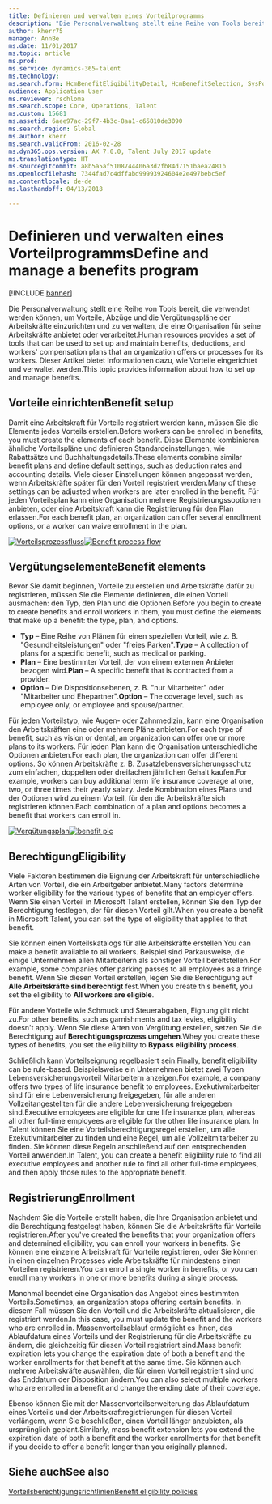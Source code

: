 ```yaml
---
title: Definieren und verwalten eines Vorteilprogramms
description: "Die Personalverwaltung stellt eine Reihe von Tools bereit, die verwendet werden können, um Vorteile, Abzüge und die Vergütungspläne der Arbeitskräfte einzurichten und zu verwalten, die eine Organisation für seine Arbeitskräfte anbietet oder verarbeitet. Dieser Artikel bietet Informationen dazu, wie Vorteile eingerichtet und verwaltet werden."
author: kherr75
manager: AnnBe
ms.date: 11/01/2017
ms.topic: article
ms.prod: 
ms.service: dynamics-365-talent
ms.technology: 
ms.search.form: HcmBenefitEligibilityDetail, HcmBenefitSelection, SysPolicyListPage, SysPolicySourceDocumentRuleType
audience: Application User
ms.reviewer: rschloma
ms.search.scope: Core, Operations, Talent
ms.custom: 15681
ms.assetid: 6aee97ac-29f7-4b3c-8aa1-c65810de3090
ms.search.region: Global
ms.author: kherr
ms.search.validFrom: 2016-02-28
ms.dyn365.ops.version: AX 7.0.0, Talent July 2017 update
ms.translationtype: HT
ms.sourcegitcommit: a8b5a5af5108744406a3d2fb84d7151baea2481b
ms.openlocfilehash: 7344fad7c4dffabd99993924604e2e497bebc5ef
ms.contentlocale: de-de
ms.lasthandoff: 04/13/2018

---
```


# <a name="define-and-manage-a-benefits-program"></a><span data-ttu-id="cc166-104">Definieren und verwalten eines Vorteilprogramms</span><span class="sxs-lookup"><span data-stu-id="cc166-104">Define and manage a benefits program</span></span>

[!INCLUDE [banner](includes/banner.md)]

<span data-ttu-id="cc166-105">Die Personalverwaltung stellt eine Reihe von Tools bereit, die verwendet werden können, um Vorteile, Abzüge und die Vergütungspläne der Arbeitskräfte einzurichten und zu verwalten, die eine Organisation für seine Arbeitskräfte anbietet oder verarbeitet.</span><span class="sxs-lookup"><span data-stu-id="cc166-105">Human resources provides a set of tools that can be used to set up and maintain benefits, deductions, and workers' compensation plans that an organization offers or processes for its workers.</span></span> <span data-ttu-id="cc166-106">Dieser Artikel bietet Informationen dazu, wie Vorteile eingerichtet und verwaltet werden.</span><span class="sxs-lookup"><span data-stu-id="cc166-106">This topic provides information about how to set up and manage benefits.</span></span>

<a name="benefit-setup"></a><span data-ttu-id="cc166-107">Vorteile einrichten</span><span class="sxs-lookup"><span data-stu-id="cc166-107">Benefit setup</span></span>
-------------

<span data-ttu-id="cc166-108">Damit eine Arbeitskraft für Vorteile registriert werden kann, müssen Sie die Elemente jedes Vorteils erstellen.</span><span class="sxs-lookup"><span data-stu-id="cc166-108">Before workers can be enrolled in benefits, you must create the elements of each benefit.</span></span> <span data-ttu-id="cc166-109">Diese Elemente kombinieren ähnliche Vorteilspläne und definieren Standardeinstellungen, wie Rabattsätze und Buchhaltungsdetails.</span><span class="sxs-lookup"><span data-stu-id="cc166-109">These elements combine similar benefit plans and define default settings, such as deduction rates and accounting details.</span></span> <span data-ttu-id="cc166-110">Viele dieser Einstellungen können angepasst werden, wenn Arbeitskräfte später für den Vorteil registriert werden.</span><span class="sxs-lookup"><span data-stu-id="cc166-110">Many of these settings can be adjusted when workers are later enrolled in the benefit.</span></span> <span data-ttu-id="cc166-111">Für jeden Vorteilsplan kann eine Organisation mehrere Registrierungssoptionen anbieten, oder eine Arbeitskraft kann die Registrierung für den Plan erlassen.</span><span class="sxs-lookup"><span data-stu-id="cc166-111">For each benefit plan, an organization can offer several enrollment options, or a worker can waive enrollment in the plan.</span></span> 

<span data-ttu-id="cc166-112">[![Vorteilsprozessfluss](./media/benefit-process-flow1.png)](./media/benefit-process-flow1.png)</span><span class="sxs-lookup"><span data-stu-id="cc166-112">[![Benefit process flow](./media/benefit-process-flow1.png)](./media/benefit-process-flow1.png)</span></span>

## <a name="benefit-elements"></a><span data-ttu-id="cc166-113">Vergütungselemente</span><span class="sxs-lookup"><span data-stu-id="cc166-113">Benefit elements</span></span>
<span data-ttu-id="cc166-114">Bevor Sie damit beginnen, Vorteile zu erstellen und Arbeitskräfte dafür zu registrieren, müssen Sie die Elemente definieren, die einen Vorteil ausmachen: den Typ, den Plan und die Optionen.</span><span class="sxs-lookup"><span data-stu-id="cc166-114">Before you begin to create to create benefits and enroll workers in them, you must define the elements that make up a benefit: the type, plan, and options.</span></span>

-   <span data-ttu-id="cc166-115">**Typ** – Eine Reihe von Plänen für einen speziellen Vorteil, wie z. B. "Gesundheitsleistungen" oder "freies Parken".</span><span class="sxs-lookup"><span data-stu-id="cc166-115">**Type** – A collection of plans for a specific benefit, such as medical or parking.</span></span>
-   <span data-ttu-id="cc166-116">**Plan** – Eine bestimmter Vorteil, der von einem externen Anbieter bezogen wird.</span><span class="sxs-lookup"><span data-stu-id="cc166-116">**Plan** – A specific benefit that is contracted from a provider.</span></span>
-   <span data-ttu-id="cc166-117">**Option** – Die Dispositionsebenen, z. B. "nur Mitarbeiter" oder "Mitarbeiter und Ehepartner".</span><span class="sxs-lookup"><span data-stu-id="cc166-117">**Option** – The coverage level, such as employee only, or employee and spouse/partner.</span></span>

<span data-ttu-id="cc166-118">Für jeden Vorteilstyp, wie Augen- oder Zahnmedizin, kann eine Organisation den Arbeitskräften eine oder mehrere Pläne anbieten.</span><span class="sxs-lookup"><span data-stu-id="cc166-118">For each type of benefit, such as vision or dental, an organization can offer one or more plans to its workers.</span></span> <span data-ttu-id="cc166-119">Für jeden Plan kann die Organisation unterschiedliche Optionen anbieten.</span><span class="sxs-lookup"><span data-stu-id="cc166-119">For each plan, the organization can offer different options.</span></span> <span data-ttu-id="cc166-120">So können Arbeitskräfte z. B. Zusatzlebensversicherungsschutz zum einfachen, doppelten oder dreifachen jährlichen Gehalt kaufen.</span><span class="sxs-lookup"><span data-stu-id="cc166-120">For example, workers can buy additional term life insurance coverage at one, two, or three times their yearly salary.</span></span> <span data-ttu-id="cc166-121">Jede Kombination eines Plans und der Optionen wird zu einem Vorteil, für den die Arbeitskräfte sich registrieren können.</span><span class="sxs-lookup"><span data-stu-id="cc166-121">Each combination of a plan and options becomes a benefit that workers can enroll in.</span></span> 

<span data-ttu-id="cc166-122">[![Vergütungsplan](./media/benefit-pic.png)](./media/benefit-pic.png)</span><span class="sxs-lookup"><span data-stu-id="cc166-122">[![benefit pic](./media/benefit-pic.png)](./media/benefit-pic.png)</span></span>

## <a name="eligibility"></a><span data-ttu-id="cc166-123">Berechtigung</span><span class="sxs-lookup"><span data-stu-id="cc166-123">Eligibility</span></span>
<span data-ttu-id="cc166-124">Viele Faktoren bestimmen die Eignung der Arbeitskraft für unterschiedliche Arten von Vorteil, die ein Arbeitgeber anbietet.</span><span class="sxs-lookup"><span data-stu-id="cc166-124">Many factors determine worker eligibility for the various types of benefits that an employer offers.</span></span> <span data-ttu-id="cc166-125">Wenn Sie einen Vorteil in Microsoft Talant erstellen, können Sie den Typ der Berechtigung festlegen, der für diesen Vorteil gilt.</span><span class="sxs-lookup"><span data-stu-id="cc166-125">When you create a benefit in Microsoft Talent, you can set the type of eligibility that applies to that benefit.</span></span> 

<span data-ttu-id="cc166-126">Sie können einen Vorteilskatalogs für alle Arbeitskräfte erstellen.</span><span class="sxs-lookup"><span data-stu-id="cc166-126">You can make a benefit available to all workers.</span></span> <span data-ttu-id="cc166-127">Beispiel sind Parkausweise, die einige Unternehmen allen Mitarbeitern als sonstiger Vorteil bereitstellen.</span><span class="sxs-lookup"><span data-stu-id="cc166-127">For example, some companies offer parking passes to all employees as a fringe benefit.</span></span> <span data-ttu-id="cc166-128">Wenn Sie diesen Vorteil erstellen, legen Sie die Berechtigung auf **Alle Arbeitskräfte sind berechtigt** fest.</span><span class="sxs-lookup"><span data-stu-id="cc166-128">When you create this benefit, you set the eligibility to **All workers are eligible**.</span></span> 

<span data-ttu-id="cc166-129">Für andere Vorteile wie Schmuck und Steuerabgaben, Eignung gilt nicht zu.</span><span class="sxs-lookup"><span data-stu-id="cc166-129">For other benefits, such as garnishments and tax levies, eligibility doesn't apply.</span></span> <span data-ttu-id="cc166-130">Wenn Sie diese Arten von Vergütung erstellen, setzen Sie die Berechtigung auf **Berechtigungsprozess umgehen**.</span><span class="sxs-lookup"><span data-stu-id="cc166-130">Whey you create these types of benefits, you set the eligibility to **Bypass eligibility process**.</span></span> 

<span data-ttu-id="cc166-131">Schließlich kann Vorteilseignung regelbasiert sein.</span><span class="sxs-lookup"><span data-stu-id="cc166-131">Finally, benefit eligibility can be rule-based.</span></span> <span data-ttu-id="cc166-132">Beispielsweise ein Unternehmen bietet zwei Typen Lebensversicherungsvorteil Mitarbeitern anzeigen.</span><span class="sxs-lookup"><span data-stu-id="cc166-132">For example, a company offers two types of life insurance benefit to employees.</span></span> <span data-ttu-id="cc166-133">Exekutivmitarbeiter sind für eine Lebenversicherung freigegeben, für alle anderen Vollzeitangestellten für die andere Lebenversicherung freigegeben sind.</span><span class="sxs-lookup"><span data-stu-id="cc166-133">Executive employees are eligible for one life insurance plan, whereas all other full-time employees are eligible for the other life insurance plan.</span></span> <span data-ttu-id="cc166-134">In Talent können Sie eine Vorteilsberechtigungsregel erstellen, um alle Exekutivmitarbeiter zu finden und eine Regel, um alle Vollzeitmitarbeiter zu finden. Sie können diese Regeln anschließend auf den entsprechenden Vorteil anwenden.</span><span class="sxs-lookup"><span data-stu-id="cc166-134">In Talent, you can create a benefit eligibility rule to find all executive employees and another rule to find all other full-time employees, and then apply those rules to the appropriate benefit.</span></span>

## <a name="enrollment"></a><span data-ttu-id="cc166-135">Registrierung</span><span class="sxs-lookup"><span data-stu-id="cc166-135">Enrollment</span></span>
<span data-ttu-id="cc166-136">Nachdem Sie die Vorteile erstellt haben, die Ihre Organisation anbietet und die Berechtigung festgelegt haben, können Sie die Arbeitskräfte für Vorteile registrieren.</span><span class="sxs-lookup"><span data-stu-id="cc166-136">After you've created the benefits that your organization offers and determined eligibility, you can enroll your workers in benefits.</span></span> <span data-ttu-id="cc166-137">Sie können eine einzelne Arbeitskraft für Vorteile registrieren, oder Sie können in einen einzelnen Prozesses viele Arbeitskräfte für mindestens einen Vorteilen registrieren.</span><span class="sxs-lookup"><span data-stu-id="cc166-137">You can enroll a single worker in benefits, or you can enroll many workers in one or more benefits during a single process.</span></span> 

<span data-ttu-id="cc166-138">Manchmal beendet eine Organisation das Angebot eines bestimmten Vorteils.</span><span class="sxs-lookup"><span data-stu-id="cc166-138">Sometimes, an organization stops offering certain benefits.</span></span> <span data-ttu-id="cc166-139">In diesem Fall müssen Sie den Vorteil und die Arbeitskräfte aktualisieren, die registriert werden.</span><span class="sxs-lookup"><span data-stu-id="cc166-139">In this case, you must update the benefit and the workers who are enrolled in.</span></span> <span data-ttu-id="cc166-140">Massenvorteilsablauf ermöglicht es Ihnen, das Ablaufdatum eines Vorteils und der Registrierung für die Arbeitskräfte zu ändern, die gleichzeitig für diesen Vorteil registriert sind.</span><span class="sxs-lookup"><span data-stu-id="cc166-140">Mass benefit expiration lets you change the expiration date of both a benefit and the worker enrollments for that benefit at the same time.</span></span> <span data-ttu-id="cc166-141">Sie können auch mehrere Arbeitskräfte auswählen, die für einen Vorteil registriert sind und das Enddatum der Disposition ändern.</span><span class="sxs-lookup"><span data-stu-id="cc166-141">You can also select multiple workers who are enrolled in a benefit and change the ending date of their coverage.</span></span> 

<span data-ttu-id="cc166-142">Ebenso können Sie mit der Massenvorteilserweiterung das Ablaufdatum eines Vorteils und der Arbeitskraftregistrierungen für diesen Vorteil verlängern, wenn Sie beschließen, einen Vorteil länger anzubieten, als ursprünglich geplant.</span><span class="sxs-lookup"><span data-stu-id="cc166-142">Similarly, mass benefit extension lets you extend the expiration date of both a benefit and the worker enrollments for that benefit if you decide to offer a benefit longer than you originally planned.</span></span>

<a name="see-also"></a><span data-ttu-id="cc166-143">Siehe auch</span><span class="sxs-lookup"><span data-stu-id="cc166-143">See also</span></span>
--------

[<span data-ttu-id="cc166-144">Vorteilsberechtigungsrichtlinien</span><span class="sxs-lookup"><span data-stu-id="cc166-144">Benefit eligibility policies</span></span>](benefit-eligibility-policies.md)




